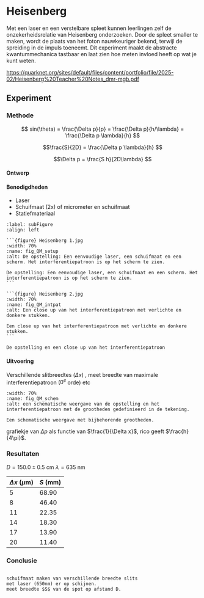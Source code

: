 # Heisenberg
Met een laser en een verstelbare spleet kunnen leerlingen zelf de onzekerheidsrelatie van Heisenberg onderzoeken. Door de spleet smaller te maken, wordt de plaats van het foton nauwkeuriger bekend, terwijl de spreiding in de impuls toeneemt. Dit experiment maakt de abstracte kwantummechanica tastbaar en laat zien hoe meten invloed heeft op wat je kunt weten.

https://quarknet.org/sites/default/files/content/portfolio/file/2025-02/Heisenberg%20Teacher%20Notes_dmr-mgb.pdf

## Experiment
### Methode

$$ sin(\theta) = \frac{\Delta p}{p} = \frac{\Delta p}{h/\lambda} = \frac{\Delta p \lambda}{h} $$

$$\frac{S}{2D} = \frac{\Delta p \lambda}{h} $$

$$\Delta p = \frac{S h}{2D\lambda} $$

#### Ontwerp

#### Benodigdheden
* Laser
* Schuifmaat (2x) of micrometer en schuifmaat
* Statiefmateriaal

````{figure}
:label: subFigure
:align: left

```{figure} Heisenberg 1.jpg
:width: 70%
:name: fig_QM_setup
:alt: De opstelling: Een eenvoudige laser, een schuifmaat en een scherm. Het interferentiepatroon is op het scherm te zien.

De opstelling: Een eenvoudige laser, een schuifmaat en een scherm. Het interferentiepatroon is op het scherm te zien.
```

```{figure} Heisenberg 2.jpg
:width: 70%
:name: fig_QM_intpat
:alt: Een close up van het interferentiepatroon met verlichte en donkere stukken.

Een close up van het interferentiepatroon met verlichte en donkere stukken.
```

De opstelling en een close up van het interferentiepatroon
````

#### Uitvoering
Verschillende slitbreedtes ($\Delta x$) ,
meet breedte van maximale interferentiepatroon ($0^e$ orde)
etc

```{figure} Heisenberg schematisch.png
:width: 70%
:name: fig_QM_schem 
:alt: een schematische weergave van de opstelling en het interferentiepatroon met de grootheden gedefinieerd in de tekening.

Een schematische weergave met bijbehorende grootheden.
```

grafiekje van $\Delta p$ als functie van $\frac{1}{\Delta x}$, rico geeft $\frac{h}{4\pi}$.

### Resultaten



$D = 150.0 \pm 0.5$ cm
$\lambda = 635$ nm

|$\Delta x$ ($\mu$m) | $S$ (mm) |
| --- | --- |
| 5 | 68.90 |
| 8 | 46.40 |
| 11 | 22.35 |
| 14 | 18.30 |
| 17 | 13.90 |
| 20 | 11.40 |

### Conclusie

```{tip} Didactiek

schuifmaat maken van verschillende breedte slits
met laser (650nm) er op schijnen.
meet breedte $S$ van de spot op afstand D.
```
